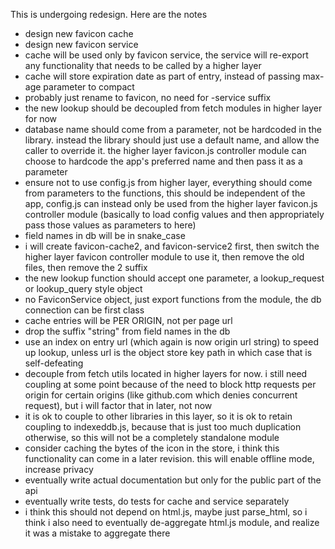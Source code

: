 This is undergoing redesign. Here are the notes

* design new favicon cache
* design new favicon service
* cache will be used only by favicon service, the service will re-export any functionality that needs to be called by a higher layer
* cache will store expiration date as part of entry, instead of passing max-age parameter to compact
* probably just rename to favicon, no need for -service suffix
* the new lookup should be decoupled from fetch modules in higher layer for now
* database name should come from a parameter, not be hardcoded in the library. instead the library should just use a default name, and allow the caller to override it. the higher layer favicon.js controller module can choose to hardcode the app's preferred name and then pass it as a parameter
* ensure not to use config.js from higher layer, everything should come from parameters to the functions, this should be independent of the app, config.js can instead only be used from the higher layer favicon.js controller module (basically to load config values and then appropriately pass those values as parameters to here)
* field names in db will be in snake_case
* i will create favicon-cache2, and favicon-service2 first, then switch the higher layer favicon controller module to use it, then remove the old files, then remove the 2 suffix
* the new lookup function should accept one parameter, a lookup_request or lookup_query style object
* no FaviconService object, just export functions from the module, the db connection can be first class
* cache entries will be PER ORIGIN, not per page url
* drop the suffix "string" from field names in the db
* use an index on entry url (which again is now origin url string) to speed up lookup, unless url is the object store key path in which case that is self-defeating
* decouple from fetch utils located in higher layers for now. i still need coupling at some point because of the need to block http requests per origin for certain origins (like github.com which denies concurrent request), but i will factor that in later, not now
* it is ok to couple to other libraries in this layer, so it is ok to retain coupling to indexeddb.js, because that is just too much duplication otherwise, so this will not be a completely standalone module
* consider caching the bytes of the icon in the store, i think this functionality can come in a later revision. this will enable offline mode, increase privacy
* eventually write actual documentation but only for the public part of the api
* eventually write tests, do tests for cache and service separately
* i think this should not depend on html.js, maybe just parse_html, so i think i also need to eventually de-aggregate html.js module, and realize it was a mistake to aggregate there
